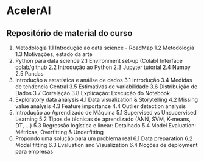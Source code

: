 # AcelerAI

## Repositório de material do curso

1. Metodologia 
1.1 Introdução ao data science - RoadMap
1.2 Metodologia
1.3 Motivações, estado da arte
2. Python para data science
2.1 Environment set-up (Colab) Interface colab/github
2.2 Introdução ao Python
2.3 Jupyter tutorial
2.4 Numpy
2.5 Pandas
3. Introdução a estatística e análise de dados
3.1 Introdução
3.4 Medidas de tendencia Central
3.5 Estimativas de variabilidade
3.6 Distribuição de Dados
3.7 Correlação
3.8 Explicação: Execução do Notebook
4. Exploratory data analysis
4.1 Data visualization & Storytelling
4.2 Missing value analysis
4.3 Feature importance
4.4 Outlier detection analysis
5. Introdução ao Aprendizado de Máquina
5.1 Supervised vs Unsupervised Learning
5.2 Tipos de técnicas de aprendizado (ANN, SVM, K-means, DT, ...)
5.3 Regressão logística e linear: Detalhado
5.4 Model Evaluation: Métricas, Overfitting & Underfitting
6. Propondo uma solução para um problema real
6.1 Data preparation
6.2 Model fitting
6.3 Evaluation and Visualization
6.4 Noções de deployment para empresas